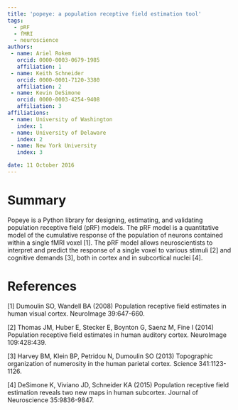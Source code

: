 ```yaml
---
title: 'popeye: a population receptive field estimation tool'
tags:
  - pRF
  - fMRI
  - neuroscience
authors:
 - name: Ariel Rokem
   orcid: 0000-0003-0679-1985
   affiliation: 1
 - name: Keith Schneider
   orcid: 0000-0001-7120-3380
   affiliation: 2
 - name: Kevin DeSimone
   orcid: 0000-0003-4254-9408
   affiliation: 3
affiliations:
 - name: University of Washington
   index: 1
 - name: University of Delaware
   index: 2
 - name: New York University
   index: 3

date: 11 October 2016
---
```


# Summary

Popeye is a Python library for designing, estimating, and validating 
population receptive field (pRF) models. The pRF model is a quantitative 
model of the cumulative response of the population of neurons contained 
within a single fMRI voxel [1]. The pRF model allows neuroscientists to
interpret and predict the response of a single voxel to various stimuli [2]
and cognitive demands [3], both in cortex and in subcortical nuclei [4].

# References
[1] Dumoulin SO, Wandell BA (2008) Population receptive field estimates in human visual cortex. NeuroImage 39:647-660.

[2] Thomas JM, Huber E, Stecker E, Boynton G, Saenz M, Fine I (2014) Population receptive field estimates in human auditory cortex. NeuroImage 109:428:439.

[3] Harvey BM, Klein BP, Petridou N, Dumoulin SO (2013) Topographic organization of numerosity in the human parietal cortex. Science 341:1123-1126.

[4] DeSimone K, Viviano JD, Schneider KA (2015) Population receptive field estimation reveals two new maps in human subcortex. Journal of Neuroscience 35:9836-9847.